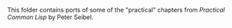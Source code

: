 This folder contains ports of some of the "practical" chapters from _Practical Common Lisp_
by Peter Seibel. 